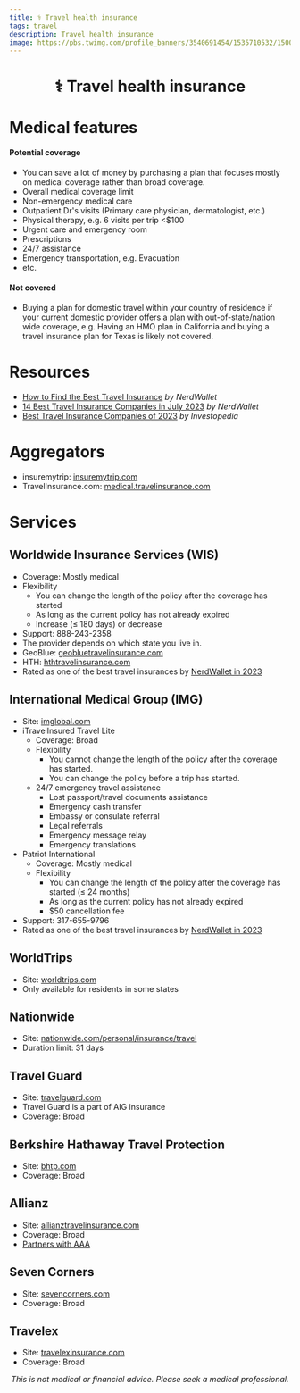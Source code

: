 ```yaml
---
title: ⚕️ Travel health insurance
tags: travel
description: Travel health insurance
image: https://pbs.twimg.com/profile_banners/3540691454/1535710532/1500x500
---
```


<h1 style="text-align: center;">⚕️ Travel health insurance</h1>

# Medical features

#### Potential coverage

- You can save a lot of money by purchasing a plan that focuses mostly on medical coverage rather than broad coverage.
- Overall medical coverage limit
- Non-emergency medical care
- Outpatient Dr's visits (Primary care physician, dermatologist, etc.)
- Physical therapy, e.g. 6 visits per trip <$100
- Urgent care and emergency room
- Prescriptions
- 24/7 assistance
- Emergency transportation, e.g. Evacuation
- etc.

#### Not covered

- Buying a plan for domestic travel within your country of residence if your current domestic provider offers a plan with out-of-state/nation wide coverage, e.g. Having an HMO plan in California and buying a travel insurance plan for Texas is likely not covered.

# Resources

- [How to Find the Best Travel Insurance](https://www.nerdwallet.com/article/insurance/travel-insurance) _by NerdWallet_
- [14 Best Travel Insurance Companies in July 2023](https://www.nerdwallet.com/article/travel/best-travel-insurance) _by NerdWallet_
- [Best Travel Insurance Companies of 2023](https://www.investopedia.com/best-travel-insurance-4842641) _by Investopedia_

# Aggregators

- insuremytrip: [insuremytrip.com](https://www.insuremytrip.com)
- TravelInsurance.com: [medical.travelinsurance.com](https://medical.travelinsurance.com)

# Services

## Worldwide Insurance Services (WIS)

- Coverage: Mostly medical
- Flexibility
    - You can change the length of the policy after the coverage has started
    - As long as the current policy has not already expired
    - Increase (≤ 180 days) or decrease
- Support: 888-243-2358
- The provider depends on which state you live in.
- GeoBlue: [geobluetravelinsurance.com](https://www.geobluetravelinsurance.com)
- HTH: [hthtravelinsurance.com](https://www.hthtravelinsurance.com)
- Rated as one of the best travel insurances by [NerdWallet in 2023](https://www.nerdwallet.com/article/travel/best-travel-insurance)

## International Medical Group (IMG)

- Site: [imglobal.com](https://www.imglobal.com)
- iTravelInsured Travel Lite
    - Coverage: Broad
    - Flexibility
        - You cannot change the length of the policy after the coverage has started.
        - You can change the policy before a trip has started.
    - 24/7 emergency travel assistance
        - Lost passport/travel documents assistance
        - Emergency cash transfer
        - Embassy or consulate referral
        - Legal referrals
        - Emergency message relay
        - Emergency translations
- Patriot International
    - Coverage: Mostly medical
    - Flexibility
        - You can change the length of the policy after the coverage has started (≤ 24 months)
        - As long as the current policy has not already expired
        - $50 cancellation fee
- Support: 317-655-9796
- Rated as one of the best travel insurances by [NerdWallet in 2023](https://www.nerdwallet.com/article/travel/best-travel-insurance)

## WorldTrips

- Site: [worldtrips.com](https://www.worldtrips.com)
- Only available for residents in some states

## Nationwide

- Site: [nationwide.com/personal/insurance/travel](https://www.nationwide.com/personal/insurance/travel)
- Duration limit: 31 days

## Travel Guard

- Site: [travelguard.com](https://www.travelguard.com)
- Travel Guard is a part of AIG insurance
- Coverage: Broad

## Berkshire Hathaway Travel Protection

- Site: [bhtp.com](https://www.bhtp.com)
- Coverage: Broad

## Allianz

- Site: [allianztravelinsurance.com](https://www.allianztravelinsurance.com)
- Coverage: Broad
- [Partners with AAA](https://cluballiance.aaa.com/travel/insurance)

## Seven Corners

- Site: [sevencorners.com](https://www.sevencorners.com)
- Coverage: Broad

## Travelex

- Site: [travelexinsurance.com](https://www.travelexinsurance.com)
- Coverage: Broad

<p style="text-align: center; font-style: italic">This is not medical or financial advice. Please seek a medical professional.</p>
